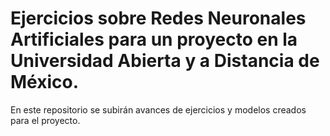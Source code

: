 # Ejercicios sobre Redes Neuronales Artificiales para un proyecto en la Universidad Abierta y a Distancia de México.

En este repositorio se subirán avances de ejercicios y modelos creados para el proyecto.
